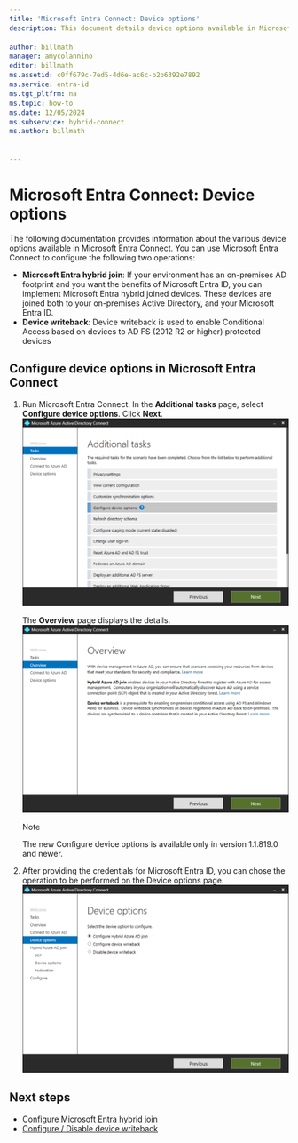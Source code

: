 ```yaml
---
title: 'Microsoft Entra Connect: Device options'
description: This document details device options available in Microsoft Entra Connect

author: billmath
manager: amycolannino
editor: billmath
ms.assetid: c0ff679c-7ed5-4d6e-ac6c-b2b6392e7892
ms.service: entra-id
ms.tgt_pltfrm: na
ms.topic: how-to
ms.date: 12/05/2024
ms.subservice: hybrid-connect
ms.author: billmath


---
```


# Microsoft Entra Connect: Device options

The following documentation provides information about the various device options available in Microsoft Entra Connect. You can use Microsoft Entra Connect to configure the following two operations: 
* **Microsoft Entra hybrid join**: If your environment has an on-premises AD footprint and you want the benefits of Microsoft Entra ID, you can implement Microsoft Entra hybrid joined devices. These devices are joined  both to your on-premises Active Directory, and your Microsoft Entra ID.
* **Device writeback**: Device writeback is used to enable Conditional Access based on devices to AD FS (2012 R2 or higher) protected devices

<a name='configure-device-options-in-azure-ad-connect'></a>

## Configure device options in Microsoft Entra Connect

1. Run Microsoft Entra Connect. In the **Additional tasks** page, select **Configure device options**.  Click **Next**.
    ![Configure device options](./media/how-to-connect-device-options/deviceoptions.png) 

    The **Overview** page displays the details.
    ![Overview](./media/how-to-connect-device-options/deviceoverview.png)

    >[!NOTE]
    > The new Configure device options is available only in version 1.1.819.0 and newer.

2. After providing the credentials for Microsoft Entra ID, you can chose the operation to be performed on the Device options page.
    ![Device operations](./media/how-to-connect-device-options/deviceoptionsselection.png)

## Next steps

* [Configure Microsoft Entra hybrid join](~/identity/devices/hybrid-join-plan.md)
* [Configure / Disable device writeback](how-to-connect-device-writeback.md)
